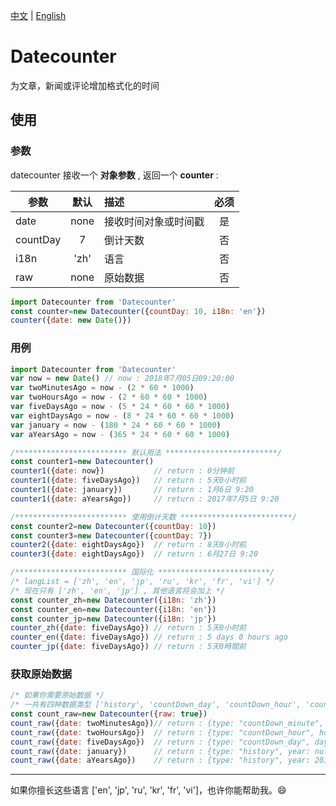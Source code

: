 [中文](https://github.com/hjdtl/dateCounter/blob/master/README.zh.md) | [English](https://github.com/hjdtl/dateCounter)

# Datecounter
为文章，新闻或评论增加格式化的时间

## 使用

### 参数
datecounter 接收一个 **对象参数** , 返回一个 **counter** :

| 参数 | 默认 | 描述 | 必须 |
| - | :-: | :- | :-: |
| date | none| 接收时间对象或时间戳 | 是 |
| countDay | 7 | 倒计天数 | 否 |
| i18n | 'zh' | 语言 | 否 |
| raw | none | 原始数据 | 否 |

```javascript
import Datecounter from 'Datecounter'
const counter=new Datecounter({countDay: 10, i18n: 'en'})
counter({date: new Date()})
```


### 用例
```javascript
import Datecounter from 'Datecounter'
var now = new Date() // now : 2018年7月05日09:20:00
var twoMinutesAgo = now - (2 * 60 * 1000)
var twoHoursAgo = now - (2 * 60 * 60 * 1000)
var fiveDaysAgo = now - (5 * 24 * 60 * 60 * 1000)
var eightDaysAgo = now - (8 * 24 * 60 * 60 * 1000)
var january = now - (180 * 24 * 60 * 60 * 1000)
var aYearsAgo = now - (365 * 24 * 60 * 60 * 1000)

/************************* 默认用法 *************************/
const counter1=new Datecounter()
counter1({date: now})           // return : 0分钟前 
counter1({date: fiveDaysAgo})   // return : 5天0小时前
counter1({date: january})       // return : 1月6日 9:20
counter1({date: aYearsAgo})     // return : 2017年7月5日 9:20

/************************* 使用倒计天数 *************************/
const counter2=new Datecounter({countDay: 10})
const counter3=new Datecounter({countDay: 7})
counter2({date: eightDaysAgo})  // return : 8天0小时前
counter3({date: eightDaysAgo})  // return : 6月27日 9:20

/************************* 国际化 *************************/
/* langList = ['zh', 'en', 'jp', 'ru', 'kr', 'fr', 'vi'] */
/* 现在只有 ['zh', 'en', 'jp'] , 其他语言将会加上 */
const counter_zh=new Datecounter({i18n: 'zh'})
const counter_en=new Datecounter({i18n: 'en'})
const counter_jp=new Datecounter({i18n: 'jp'})
counter_zh({date: fiveDaysAgo}) // return : 5天0小时前
counter_en({date: fiveDaysAgo}) // return : 5 days 0 hours ago
counter_jp({date: fiveDaysAgo}) // return : 5天0時間前
```

### 获取原始数据
```javascript
/* 如果你需要原始数据 */
/* 一共有四种数据类型 ['history', 'countDown_day', 'countDown_hour', 'countDown_minute'] */
const count_raw=new Datecounter({raw: true})
count_raw({date: twoMinutesAgo})// return : {type: "countDown_minute", minute: 2}
count_raw({date: twoHoursAgo})  // return : {type: "countDown_hour", hour: "2", minute: "0"}
count_raw({date: fiveDaysAgo})  // return : {type: "countDown_day", day: "5", hour: "0"}
count_raw({date: january})      // return : {type: "history", year: null, month: 1, date: 6, hour: 9, minute: 20 }
count_raw({date: aYearsAgo})    // return : {type: "history", year: 2017, month: 7, date: 6, hour: 9, minute: 20 }
```


---
如果你擅长这些语言 ['en', 'jp', 'ru', 'kr', 'fr', 'vi']，也许你能帮助我。😄